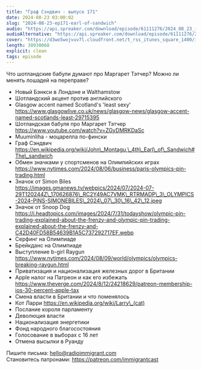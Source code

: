 ```yaml
---
title: "Граф Сэндвич - выпуск 171"
date: 2024-08-23 03:00:02
slug: "2024-08-23-ep171-earl-of-sandwich"
audio: "https://api.spreaker.com/download/episode/61111276/2024_08_23_icast_ep171_earl_of_sandwich.mp3"
audioAlternative: "https://api.spreaker.com/download/episode/61111276/2024_08_23_icast_ep171_earl_of_sandwich.mp3"
cover: "https://d3wo5wojvuv7l.cloudfront.net/t_rss_itunes_square_1400/images.spreaker.com/original/c603a7d9ad545d7b74a640f44c5d908e.jpg"
length: 30930068
explicit: clean
tags: episode
---
```


Что шотландские бабули думают про Маргарет Тэтчер? Можно ли менять лошадей на переправе?  
  
* Новый Бэнкси в Лондоне и Walthamstow  
* Шотландский акцент против английского  
* Glasgow accent named Scotland's 'least sexy' https://www.glasgowlive.co.uk/news/glasgow-news/glasgow-accent-named-scotlands-least-29715395  
* Шотландская бабуля про Маргарет Тэтчер https://www.youtube.com/watch?v=ZGyDMRKDaSc  
* Мuuminliha - моцарелла по-фински  
* Граф Сэндвич https://en.wikipedia.org/wiki/John\_Montagu,\_4th\_Earl\_of\_Sandwich#The\_sandwich  
* Обмен значками у спортсменов на Олимпийских играх https://www.nytimes.com/2024/08/06/business/paris-olympics-pin-trading.html  
* Значок от Simon Biles https://images.gmanews.tv/webpics/2024/07/2024-07-29T120244Z\_170626876\_RC2Y49AC7VMK\_RTRMADP\_3\_OLYMPICS-2024-PINS-SIMONEBILES\_2024\_07\_30\_16\_42\_12.jpeg  
* Значок от Snoop Dog https://i.headtopics.com/images/2024/7/31/todayshow/olympic-pin-trading-explained-about-the-frenzy-and-olympic-pin-trading-explained-about-the-frenzy-and-C42D40FD58B54639B1A5C737292717EF.webp  
* Серфинг на Олимпиаде  
* Брейкданс на Олимпиаде  
* Выступление b-girl Raygun https://www.nytimes.com/2024/08/09/world/olympics/olympics-breaking-raygun.html  
* Приватизация и национализация железных дорог в Британии  
* Apple налог на Патреон и как его избежать https://www.theverge.com/2024/8/12/24218629/patreon-membership-ios-30-percent-apple-tax  
* Смена власти в Британии и что поменялось  
* Кот Ларри https://en.wikipedia.org/wiki/Larry\_(cat)  
* Послание короля парламенту  
* Деволюция власти  
* Национализация энергетики  
* Фонд народного благосостояния  
* Голосование в выборах с 16 лет  
* Отмена высылки в Руанду  
  
Пишите письма: hello@radioimmigrant.com  
Становитесь патронами: https://patreon.com/immigrantcast
